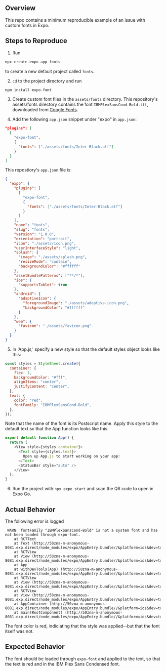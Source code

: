 ## Overview

This repo contains a minimum reproducible example of an issue with custom fonts in Expo.

## Steps to Reproduce

1. Run

```bash
npx create-expo-app fonts
```

to create a new default project called `fonts`.

2. `cd` to the project directory and run

```bash
npm install expo-font
```

3. Create custom font files in the `assets/fonts` directory. This repository's assets/fonts
   directory contains the font `IBMPlexSansCond-Bold.ttf`, downloaded from [Google Fonts](https://fonts.google.com/specimen/IBM+Plex+Sans+Condensed?query=ibm+plex+sans+con).

4. Add the following `app.json` snippet under "expo" in `app.json`:

```json
"plugins": [
  [
    "expo-font",
    {
      "fonts": ["./assets/fonts/Inter-Black.otf"]
    }
  ]
]
```

This repostiory's `app.json` file is:

```json
{
  "expo": {
    "plugins": [
      [
        "expo-font",
        {
          "fonts": ["./assets/fonts/Inter-Black.otf"]
        }
      ]
    ],
    "name": "fonts",
    "slug": "fonts",
    "version": "1.0.0",
    "orientation": "portrait",
    "icon": "./assets/icon.png",
    "userInterfaceStyle": "light",
    "splash": {
      "image": "./assets/splash.png",
      "resizeMode": "contain",
      "backgroundColor": "#ffffff"
    },
    "assetBundlePatterns": ["**/*"],
    "ios": {
      "supportsTablet": true
    },
    "android": {
      "adaptiveIcon": {
        "foregroundImage": "./assets/adaptive-icon.png",
        "backgroundColor": "#ffffff"
      }
    },
    "web": {
      "favicon": "./assets/favicon.png"
    }
  }
}
```

5. In 'App.js,' specify a new style so that the default styles object looks like this:

```javascript
const styles = StyleSheet.create({
  container: {
    flex: 1,
    backgroundColor: "#fff",
    alignItems: "center",
    justifyContent: "center",
  },
  text: {
    color: "red",
    fontFamily: "IBMPlexSansCond-Bold",
  },
});
```

Note that the name of the font is its Postscript name. Apply this style to the default text so that
the App function looks like this:

```javascript
export default function App() {
  return (
    <View style={styles.container}>
      <Text style={styles.text}>
        Open up App.js to start working on your app!
      </Text>
      <StatusBar style="auto" />
    </View>
  );
}
```

6. Run the project with `npx expo start` and scan the QR code to open in Expo Go.

## Actual Behavior

The following error is logged

```text
 WARN  fontFamily "IBMPlexSansCond-Bold" is not a system font and has not been loaded through expo-font.
    at RCTText
    at Text (http://50zna-m-anonymous-8081.exp.direct/node_modules/expo/AppEntry.bundle//&platform=ios&dev=true&hot=false&transform.engine=hermes&transform.bytecode=true&transform.routerRoot=app:88805:27)
    at RCTView
    at View (http://50zna-m-anonymous-8081.exp.direct/node_modules/expo/AppEntry.bundle//&platform=ios&dev=true&hot=false&transform.engine=hermes&transform.bytecode=true&transform.routerRoot=app:70182:43)
    at App
    at withDevTools(App) (http://50zna-m-anonymous-8081.exp.direct/node_modules/expo/AppEntry.bundle//&platform=ios&dev=true&hot=false&transform.engine=hermes&transform.bytecode=true&transform.routerRoot=app:135340:27)
    at RCTView
    at View (http://50zna-m-anonymous-8081.exp.direct/node_modules/expo/AppEntry.bundle//&platform=ios&dev=true&hot=false&transform.engine=hermes&transform.bytecode=true&transform.routerRoot=app:70182:43)
    at RCTView
    at View (http://50zna-m-anonymous-8081.exp.direct/node_modules/expo/AppEntry.bundle//&platform=ios&dev=true&hot=false&transform.engine=hermes&transform.bytecode=true&transform.routerRoot=app:70182:43)
    at AppContainer (http://50zna-m-anonymous-8081.exp.direct/node_modules/expo/AppEntry.bundle//&platform=ios&dev=true&hot=false&transform.engine=hermes&transform.bytecode=true&transform.routerRoot=app:69993:36)
    at main(RootComponent) (http://50zna-m-anonymous-8081.exp.direct/node_modules/expo/AppEntry.bundle//&platform=ios&dev=true&hot=false&transform.engine=hermes&transform.bytecode=true&transform.routerRoot=app:117466:28)
```

The font color is red, indiciating that the style was applied--but that the font itself was not.

## Expected Behavior

The font should be loaded through `expo-font` and applied to the text, so that the text is red and in the IBM Plex Sans Condensed font.
